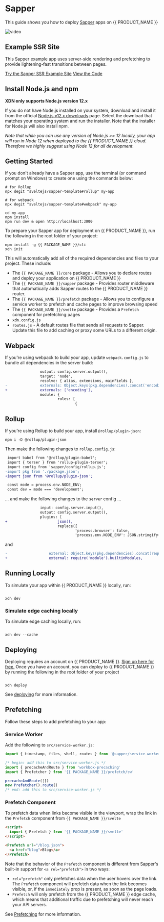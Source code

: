 # Sapper

This guide shows you how to deploy [Sapper](https://sapper.svelte.dev/) apps on {{ PRODUCT_NAME }}

![video](https://www.youtube.com/watch?v=Xt_UlQiXDgQ)

## Example SSR Site

This Sapper example app uses server-side rendering and prefetching to provide lightening-fast transitions between pages.

[Try the Sapper SSR Example Site](https://moovweb-docs-xdn-sapper-example-default.moovweb-edge.io/category/hats?button)
[View the Code](https://github.com/moovweb-docs/xdn-examples/tree/main/xdn-sapper-example?button)

## Install Node.js and npm

**XDN only supports Node.js version 12.x**

If you do not have Node.js installed on your system, download and install it from the official [Node.js v12.x downloads](https://nodejs.org/dist/latest-v12.x/) page. Select the download that matches your operating system and run the installer. Note that the installer for Node.js will also install npm.

_Note that while you can use any version of Node.js >= 12 locally, your app will run in Node 12 when deployed to the {{ PRODUCT_NAME }} cloud. Therefore we highly suggest using Node 12 for all development._

## Getting Started

If you don't already have a Sapper app, use the terminal (or command prompt on Windows) to create one using the commands below:

```
# for Rollup
npx degit "sveltejs/sapper-template#rollup" my-app

# for webpack
npx degit "sveltejs/sapper-template#webpack" my-app

cd my-app
npm install
npm run dev & open http://localhost:3000
```

To prepare your Sapper app for deployment on {{ PRODUCT_NAME }}, run the following in the root folder of your project:

```
npm install -g {{ PACKAGE_NAME }}/cli
xdn init
```

This will automatically add all of the required dependencies and files to your project. These include:

- The `{{ PACKAGE_NAME }}/core` package - Allows you to declare routes and deploy your application on {{ PRODUCT_NAME }}
- The `{{ PACKAGE_NAME }}/sapper` package - Provides router middleware that automatically adds Sapper routes to the {{ PRODUCT_NAME }} router.
- The `{{ PACKAGE_NAME }}/prefetch` package - Allows you to configure a service worker to prefetch and cache pages to improve browsing speed
- The `{{ PACKAGE_NAME }}/svelte` package - Provides a `Prefetch` component for prefetching pages
- `xdn.config.js`
- `routes.js` - A default routes file that sends all requests to Sapper. Update this file to add caching or proxy some URLs to a different origin.

## Webpack

If you're using webpack to build your app, update `webpack.config.js` to bundle all dependencies in the server build:

```diff
                output: config.server.output(),
                target: 'node',
                resolve: { alias, extensions, mainFields },
-               externals: Object.keys(pkg.dependencies).concat('encoding'),
+               externals: ['encoding'],
                module: {
                        rules: [
                                {
```

## Rollup

If you're using Rollup to build your app, install `@rollup/plugin-json`:

```
npm i -D @rollup/plugin-json
```

Then make the following changes to `rollup.config.js`:

```diff
 import babel from '@rollup/plugin-babel';
 import { terser } from 'rollup-plugin-terser';
 import config from 'sapper/config/rollup.js';
-import pkg from './package.json';
+import json from '@rollup/plugin-json';

 const mode = process.env.NODE_ENV;
 const dev = mode === 'development';
```

... and make the following changes to the `server` config ...

```diff
                input: config.server.input(),
                output: config.server.output(),
                plugins: [
+                       json(),
                        replace({
                                'process.browser': false,
                                'process.env.NODE_ENV': JSON.stringify(mode)
```

and

```diff
-		            external: Object.keys(pkg.dependencies).concat(require('module').builtinModules),
+		            external: require('module').builtinModules,
```

## Running Locally

To simulate your app within {{ PRODUCT_NAME }} locally, run:

```

xdn dev

```

### Simulate edge caching locally

To simulate edge caching locally, run:

```

xdn dev --cache

```

## Deploying

Deploying requires an account on {{ PRODUCT_NAME }}. [Sign up here for free.](https://moovweb.app/signup) Once you have an account, you can deploy to {{ PRODUCT_NAME }} by running the following in the root folder of your project

```

xdn deploy

```

See [deploying](deploying) for more information.

## Prefetching

Follow these steps to add prefetching to your app:

### Service Worker

Add the following to `src/service-worker.js`:

```js
import { timestamp, files, shell, routes } from '@sapper/service-worker'

/* begin: add this to src/service-worker.js */
import { precacheAndRoute } from 'workbox-precaching'
import { Prefetcher } from '{{ PACKAGE_NAME }}/prefetch/sw'

precacheAndRoute([])
new Prefetcher().route()
/* end: add this to src/service-worker.js */
```

### Prefetch Component

To prefetch data when links become visible in the viewport, wrap the link in the `Prefetch` component from `{{ PACKAGE_NAME }}/svelte`

```html
<script>
  import { Prefetch } from '{{ PACKAGE_NAME }}/svelte'
</script>

<Prefetch url="/blog.json">
  <a href="blog">Blog</a>
</Prefetch>
```

Note that the behavior of the `Prefetch` component is different from Sapper's built-in support for `<a rel="prefetch">` in two ways:

- `rel="prefetch"` only prefetches data when the user hovers over the link. The `Prefetch` component will prefetch data when the link becomes visible, or, if the `immediately` prop is present, as soon as the page loads.
- `Prefetch` will only prefetch from the {{ PRODUCT_NAME }} edge cache, which means that additional traffic due to prefetching will never reach your API servers.

See [Prefetching](/guides/prefetching) for more information.
